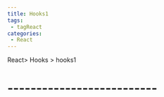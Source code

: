 ```yaml
---
title: Hooks1
tags:
 - tagReact
categories:
 - React
---
```


React> Hooks > hooks1
# --------------------------